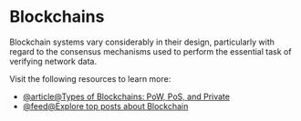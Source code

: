 # Blockchains

Blockchain systems vary considerably in their design, particularly with regard to the consensus mechanisms used to perform the essential task of verifying network data.

Visit the following resources to learn more:

- [@article@Types of Blockchains: PoW, PoS, and Private](https://www.gemini.com/cryptopedia/blockchain-types-pow-pos-private)
- [@feed@Explore top posts about Blockchain](https://app.daily.dev/tags/blockchain?ref=roadmapsh)